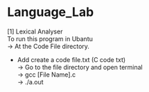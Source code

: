 # Language_Lab


[1] Lexical Analyser<br>
To run this program in Ubantu<br>
-> At the Code File directory.<br>
   - Add create a code file.txt (C code txt)<br>
-> Go to the file directory and open terminal<br>
-> gcc [File Name].c<br>
-> ./a.out<br>
